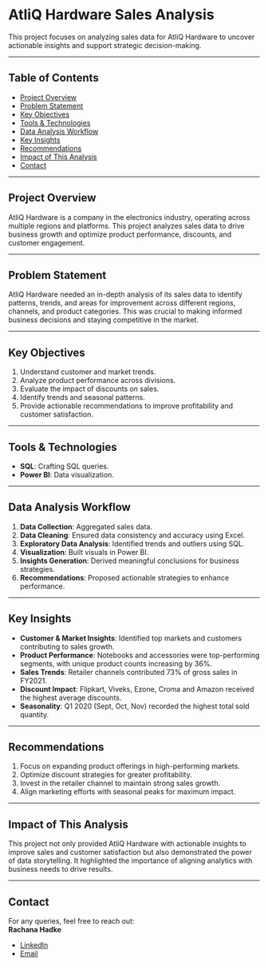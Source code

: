 # AtliQ Hardware Sales Analysis

This project focuses on analyzing sales data for AtliQ Hardware to uncover actionable insights and support strategic decision-making.

---

## Table of Contents
- [Project Overview](#project-overview)
- [Problem Statement](#problem-statement)
- [Key Objectives](#key-objectives)
- [Tools & Technologies](#tools--technologies)
- [Data Analysis Workflow](#data-analysis-workflow)
- [Key Insights](#key-insights)
- [Recommendations](#recommendations)
- [Impact of This Analysis](#impact-of-this-analysis)
- [Contact](#contact)

---

## Project Overview
AtliQ Hardware is a company in the electronics industry, operating across multiple regions and platforms. This project analyzes sales data to drive business growth and optimize product performance, discounts, and customer engagement.

---

## Problem Statement
AtliQ Hardware needed an in-depth analysis of its sales data to identify patterns, trends, and areas for improvement across different regions, channels, and product categories. This was crucial to making informed business decisions and staying competitive in the market.

---

## Key Objectives
1. Understand customer and market trends.  
2. Analyze product performance across divisions.  
3. Evaluate the impact of discounts on sales.  
4. Identify trends and seasonal patterns.  
5. Provide actionable recommendations to improve profitability and customer satisfaction.

---

## Tools & Technologies
- **SQL**: Crafting SQL queries.   
- **Power BI**: Data visualization.

---

## Data Analysis Workflow
1. **Data Collection**: Aggregated sales data.  
2. **Data Cleaning**: Ensured data consistency and accuracy using Excel.  
3. **Exploratory Data Analysis**: Identified trends and outliers using SQL.  
4. **Visualization**: Built visuals in Power BI.  
5. **Insights Generation**: Derived meaningful conclusions for business strategies.  
6. **Recommendations**: Proposed actionable strategies to enhance performance.

---

## Key Insights
- **Customer & Market Insights**: Identified top markets and customers contributing to sales growth.  
- **Product Performance**: Notebooks and accessories were top-performing segments, with unique product counts increasing by 36%.  
- **Sales Trends**: Retailer channels contributed 73% of gross sales in FY2021.  
- **Discount Impact**: Flipkart, Viveks, Ezone, Croma and Amazon received the highest average discounts.  
- **Seasonality**: Q1 2020 (Sept, Oct, Nov) recorded the highest total sold quantity.

---

## Recommendations
1. Focus on expanding product offerings in high-performing markets.  
2. Optimize discount strategies for greater profitability.  
3. Invest in the retailer channel to maintain strong sales growth.  
4. Align marketing efforts with seasonal peaks for maximum impact.

---

## Impact of This Analysis
This project not only provided AtliQ Hardware with actionable insights to improve sales and customer satisfaction but also demonstrated the power of data storytelling. It highlighted the importance of aligning analytics with business needs to drive results.

---

## Contact
For any queries, feel free to reach out:  
**Rachana Hadke**  
- [LinkedIn](https://www.linkedin.com/in/rachana-hadke)  
- [Email](mailto:rachana@example.com)
